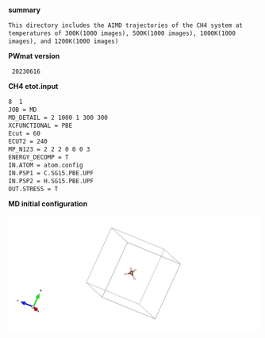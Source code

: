 **summary**
    
    This directory includes the AIMD trajectories of the CH4 system at temperatures of 300K(1000 images), 500K(1000 images), 1000K(1000 images), and 1200K(1000 images)

**PWmat version** 
    
     20230616

**CH4 etot.input**

    8  1
    JOB = MD
    MD_DETAIL = 2 1000 1 300 300
    XCFUNCTIONAL = PBE
    Ecut = 60
    ECUT2 = 240
    MP_N123 = 2 2 2 0 0 0 3
    ENERGY_DECOMP = T
    IN.ATOM = atom.config
    IN.PSP1 = C.SG15.PBE.UPF
    IN.PSP2 = H.SG15.PBE.UPF
    OUT.STRESS = T

**MD initial configuration**

![](/CH4/POSCAR.png)



